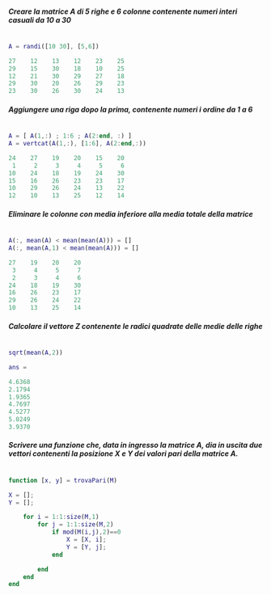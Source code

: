 ##### Creare la matrice A di 5 righe e 6 colonne contenente numeri interi casuali da 10 a 30

```matlab

A = randi([10 30], [5,6])

27    12    13    12    23    25
29    15    30    18    10    25
12    21    30    29    27    18
29    30    20    26    29    23
23    30    26    30    24    13

```

##### Aggiungere una riga dopo la prima, contenente numeri i ordine da 1 a 6

```matlab

A = [ A(1,:) ; 1:6 ; A(2:end, :) ]
A = vertcat(A(1,:), [1:6], A(2:end,:))

24    27    19    20    15    20
 1     2     3     4     5     6
10    24    18    19    24    30
15    16    26    23    23    17
10    29    26    24    13    22
12    10    13    25    12    14

```

##### Eliminare le colonne con media inferiore alla media totale della matrice

```matlab

A(:, mean(A) < mean(mean(A))) = []
A(:, mean(A,1) < mean(mean(A))) = []

27    19    20    20
 3     4     5     7
 2     3     4     6
24    18    19    30
16    26    23    17
29    26    24    22
10    13    25    14

```

##### Calcolare il vettore Z contenente le radici quadrate delle medie delle righe

```matlab

sqrt(mean(A,2))

ans =

4.6368
2.1794
1.9365
4.7697
4.5277
5.0249
3.9370


```

##### Scrivere una funzione che, data in ingresso la matrice A, dia in uscita due vettori contenenti la posizione X e Y dei valori pari della matrice A.

```matlab

function [x, y] = trovaPari(M)

X = [];
Y = [];

    for i = 1:1:size(M,1)
        for j = 1:1:size(M,2)
            if mod(M(i,j),2)==0
                X = [X, i];
                Y = [Y, j];
            end

        end
    end
end


```
